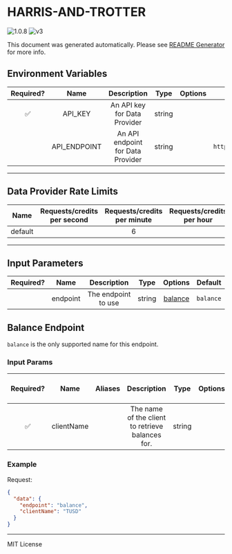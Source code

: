 # HARRIS-AND-TROTTER

![1.0.8](https://img.shields.io/github/package-json/v/smartcontractkit/external-adapters-js?filename=packages/sources/harris-and-trotter/package.json) ![v3](https://img.shields.io/badge/framework%20version-v3-blueviolet)

This document was generated automatically. Please see [README Generator](../../scripts#readme-generator) for more info.

## Environment Variables

| Required? |     Name     |            Description            |  Type  | Options |                 Default                  |
| :-------: | :----------: | :-------------------------------: | :----: | :-----: | :--------------------------------------: |
|    ✅     |   API_KEY    |   An API key for Data Provider    | string |         |                                          |
|           | API_ENDPOINT | An API endpoint for Data Provider | string |         | `https://api.harrisandtrotter.co.uk/api` |

---

## Data Provider Rate Limits

|  Name   | Requests/credits per second | Requests/credits per minute | Requests/credits per hour | Note |
| :-----: | :-------------------------: | :-------------------------: | :-----------------------: | :--: |
| default |                             |              6              |                           |      |

---

## Input Parameters

| Required? |   Name   |     Description     |  Type  |           Options            |  Default  |
| :-------: | :------: | :-----------------: | :----: | :--------------------------: | :-------: |
|           | endpoint | The endpoint to use | string | [balance](#balance-endpoint) | `balance` |

## Balance Endpoint

`balance` is the only supported name for this endpoint.

### Input Params

| Required? |    Name    | Aliases |                   Description                    |  Type  | Options | Default | Depends On | Not Valid With |
| :-------: | :--------: | :-----: | :----------------------------------------------: | :----: | :-----: | :-----: | :--------: | :------------: |
|    ✅     | clientName |         | The name of the client to retrieve balances for. | string |         |         |            |                |

### Example

Request:

```json
{
  "data": {
    "endpoint": "balance",
    "clientName": "TUSD"
  }
}
```

---

MIT License
